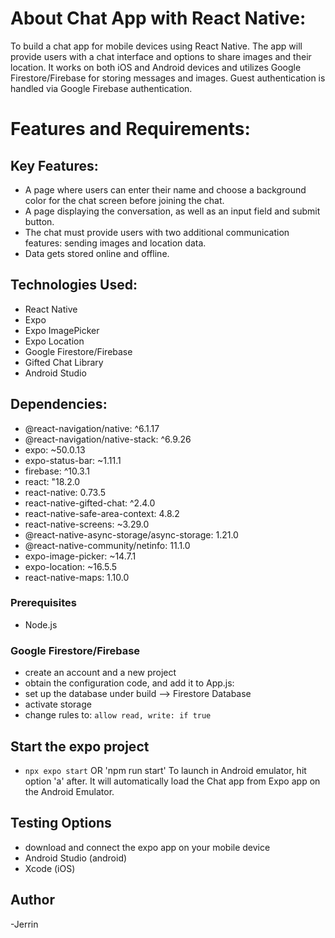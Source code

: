 # About Chat App with React Native:
To build a chat app for mobile devices using React Native. The app will provide users with a chat interface and options to share images and their location. It works on both iOS and Android devices and utilizes Google Firestore/Firebase for storing messages and images. Guest authentication is handled via Google Firebase authentication.

# Features and Requirements:
## Key Features:
- A page where users can enter their name and choose a background color for the chat screen
before joining the chat.
- A page displaying the conversation, as well as an input field and submit button.
- The chat must provide users with two additional communication features: sending images
and location data.
- Data gets stored online and offline.

## Technologies Used:
- React Native
- Expo
- Expo ImagePicker
- Expo Location
- Google Firestore/Firebase
- Gifted Chat Library
- Android Studio

## Dependencies:
- @react-navigation/native: ^6.1.17
- @react-navigation/native-stack: ^6.9.26
- expo: ~50.0.13
- expo-status-bar: ~1.11.1
- firebase: ^10.3.1
- react: "18.2.0
- react-native: 0.73.5
- react-native-gifted-chat: ^2.4.0
- react-native-safe-area-context: 4.8.2
- react-native-screens: ~3.29.0
- @react-native-async-storage/async-storage: 1.21.0
- @react-native-community/netinfo: 11.1.0
- expo-image-picker: ~14.7.1
- expo-location: ~16.5.5
- react-native-maps: 1.10.0

### Prerequisites
- Node.js

### Google Firestore/Firebase
- create an account and a new project
- obtain the configuration code, and add it to App.js:
- set up the database under build --> Firestore Database
- activate storage
- change rules to: `allow read, write: if true`

## Start the expo project
- `npx expo start`  OR 'npm run start'
To launch in Android emulator, hit option 'a' after. It will automatically load the Chat app from Expo app on the Android Emulator.

## Testing Options
- download and connect the expo app on your mobile device
- Android Studio (android)
- Xcode (iOS)

## Author
-Jerrin